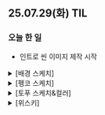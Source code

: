 ## 25.07.29(화) TIL

### 오늘 한 일
- 인트로 씬 이미지 제작 시작

<details>
  <summary>[배경 스케치]</summary>

<img width="512" height="858" alt="스케치" src="https://github.com/user-attachments/assets/564e255e-dacf-4592-a22e-cd01fa319056" />

<img width="512" height="1010" alt="Intro구도" src="https://github.com/user-attachments/assets/afdadf28-4ba7-438e-a444-a52b39d3ee2b" />

<img width="512" height="1010" alt="Intro구도최종" src="https://github.com/user-attachments/assets/6b11047c-5f63-4204-953c-69afedbf1a46" />

</details>

<details>
  <summary>[펭코 스케치]</summary>

  <img width="220" height="357" alt="펭코스케치" src="https://github.com/user-attachments/assets/c8a2535f-8312-41df-807d-50032553fd06" />

</details>

<details>
  <summary>[토푸 스케치&컬러]</summary>

  <img width="493" height="476" alt="토푸스케치" src="https://github.com/user-attachments/assets/c3ff972a-388d-4e36-9657-c8244c52ba6c" />

  <img width="493" height="476" alt="토푸" src="https://github.com/user-attachments/assets/dee3b6c2-237e-4daa-a077-68f4bc3b8175" />

</details>

<details>
  <summary>[위스키]</summary>

  <img width="402" height="520" alt="위스키스케치" src="https://github.com/user-attachments/assets/c5bfd0ba-73e9-4631-9fd9-78986dbc8370" />

</details>
